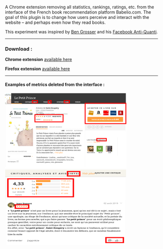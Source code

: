 A Chrome extension removing all statistics, rankings, ratings, etc. from the interface of the French book recommendation platform Babelio.com. The goal of this plugin is to change how users perceive and interact with the website – and perhaps even how they read books.

This experiment was inspired by [Ben Grosser](https://bengrosser.com/) and his [Facebook Anti-Quanti](https://chromewebstore.google.com/detail/facebook-Anti-Quanti/dbkgglbefgkimiadfjmgnkjmaoahephg).


---------
### Download :

**Chrome extension** [available here](https://chromewebstore.google.com/detail/babelio-Anti-Quanti/naflkjcclkkaallpfpkokchcgjclifag?hl=fr&pli=1)

**Firefox extension** [available here](https://addons.mozilla.org/fr/firefox/addon/babelio-Anti-Quanti/?utm_source=addons.mozilla.org&utm_medium=referral&utm_content=search)


---------

#### Examples of metrics deleted from the interface :
<img src="assets/images/Before.png" alt="Before" width="400"/>
<img src="assets/images/Before2.png" alt="Before" width="400"/>


<!-- ### After :
<img src="assets/images/After.png" alt="After" width="400"/> -->